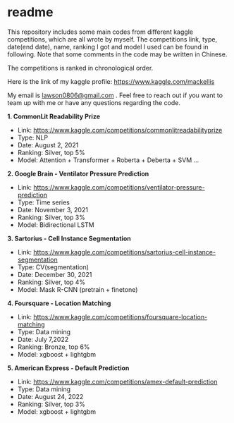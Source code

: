# readme
This repository includes some main codes from different kaggle competitions, which are all wrote by myself. The competitions link, type, date(end date), name, ranking I got and model I used can be found in following. Note that some comments in the code may be written in Chinese.

The competitions is ranked in chronological order.

Here is the link of my kaggle profile: https://www.kaggle.com/mackellis

My email is lawson0806@gmail.com . Feel free to reach out if you want to team up with me or have any questions regarding the code.

**1. CommonLit Readability Prize**  

-   Link: https://www.kaggle.com/competitions/commonlitreadabilityprize  
-   Type: NLP  
-   Date: August 2, 2021  
-   Ranking: Silver, top 5%  
-   Model: Attention + Transformer + Roberta + Deberta + SVM ...  


**2. Google Brain - Ventilator Pressure Prediction**  

-   Link: https://www.kaggle.com/competitions/ventilator-pressure-prediction  
-   Type: Time series  
-   Date: November 3, 2021   
-   Ranking: Silver, top 3%  
-   Model: Bidirectional LSTM  


**3. Sartorius - Cell Instance Segmentation**  

-   Link: https://www.kaggle.com/competitions/sartorius-cell-instance-segmentation  
-   Type: CV(segmentation)  
-   Date: December 30, 2021  
-   Ranking: Silver, top 4%  
-   Model: Mask R-CNN (pretrain + finetone)  


**4. Foursquare - Location Matching**  

-   Link: https://www.kaggle.com/competitions/foursquare-location-matching  
-   Type: Data mining  
-   Date: July 7,2022  
-   Ranking: Bronze, top 6%  
-   Model: xgboost + lightgbm  


**5. American Express - Default Prediction** 

-   Link: https://www.kaggle.com/competitions/amex-default-prediction  
-   Type: Data mining  
-   Date: August 24, 2022  
-   Ranking: Silver, top 3%  
-   Model: xgboost + lightgbm  
  



